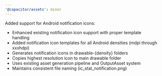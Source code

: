 ```yaml
---
'@capacitor/assets': minor
---
```


Added support for Android notification icons:
- Enhanced existing notification icon support with proper template handling
- Added notification icon templates for all Android densities (mdpi through xxxhdpi)
- Generates notification icons in drawable-{density} folders
- Copies highest resolution icon to main drawable folder
- Uses existing asset generation pipeline and OutputAsset system
- Maintains consistent file naming (ic_stat_notification.png) 
